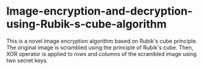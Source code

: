 # Image-encryption-and-decryption-using-Rubik-s-cube-algorithm
This is a novel image encryption algorithm based on Rubik's cube principle. The original
image is scrambled using the principle of Rubik's cube. Then, XOR operator is applied to
rows and columns of the scrambled image using two secret keys.
